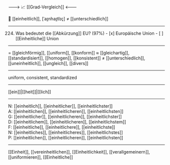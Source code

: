 ---> 📈 [[Grad-Vergleich]] <---

🤝 [[einheitlich]], [ˈaɪ̯nhаɪ̯tlɪç] ≠ [[unterschiedlich]]

---
224. Was bedeutet die [[Abkürzung]] EU? (97%)
	- [x] Europäische Union
	- [ ] [[Einheitliche]] Union

---
= [[gleichförmig]], [[uniform]], [[konform]]
≈ [[gleichartig]], [[standardisiert]], [[homogen]], [[konsistent]]
≠ [[unterschiedlich]], [[uneinheitlich]], [[ungleich]], [[divers]]

---
uniform, consistent, standardized

---
[[ein]]|[[heit]]|[[lich]]

---
N: [[einheitlich]], [[einheitlicher]], [[einheitlichster]]  
A: [[einheitlichen]], [[einheitlicheren]], [[einheitlichsten]]  
G: [[einheitlicher]], [[einheitlicheren]], [[einheitlichster]]  
D: [[einheitlichem]], [[einheitlicheren]], [[einheitlichstem]]  
F: [[einheitliche]], [[einheitlichere]], [[einheitlichste]]  
N: [[einheitliches]], [[einheitlicheres]], [[einheitlichstes]]  
P: [[einheitlichen]], [[einheitlicheren]], [[einheitlichsten]]  

---
[[Einheit]], [[vereinheitlichen]], [[Einheitlichkeit]], [[verallgemeinern]], [[uniformieren]], [[Einheitliche]]
